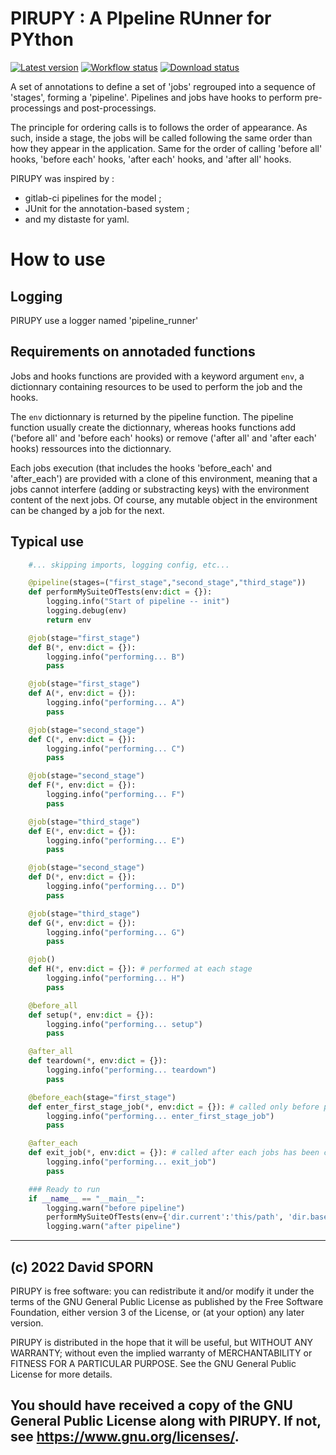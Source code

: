 # PIRUPY : A PIpeline RUnner for PYthon

[![Latest version](https://img.shields.io/github/v/release/sporniket/pirupy?include_prereleases)](https://github.com/sporniket/pirupy/releases)
[![Workflow status](https://img.shields.io/github/workflow/status/sporniket/pirupy/Python%20package)](https://github.com/sporniket/pirupy/actions/workflows/python-package.yml)
[![Download status](https://img.shields.io/pypi/dm/pirupy-by-sporniket)](https://pypi.org/project/pirupy-by-sporniket/)

A set of annotations to define a set of 'jobs' regrouped into a sequence of 'stages', forming a 'pipeline'. Pipelines
and jobs have hooks to perform pre-processings and post-processings.

The principle for ordering calls is to follows the order of appearance. As such, inside a stage, the jobs will be called
following the same order than how they appear in the application. Same for the order of calling 'before all' hooks,
'before each' hooks, 'after each' hooks, and 'after all' hooks.

PIRUPY was inspired by :

* gitlab-ci pipelines for the model ;
* JUnit for the annotation-based system ;
* and my distaste for yaml.

# How to use

## Logging

PIRUPY use a logger named 'pipeline_runner'

## Requirements on annotaded functions

Jobs and hooks functions are provided with a keyword argument `env`, a dictionnary containing resources to
be used to perform the job and the hooks.

The `env` dictionnary is returned by the pipeline function. The pipeline function usually create the
dictionnary, whereas hooks functions add ('before all' and 'before each' hooks) or remove ('after all' and 'after each'
hooks) ressources into the dictionnary.

Each jobs execution (that includes the hooks 'before_each' and 'after_each') are provided with a clone of this environment, meaning that a jobs cannot interfere (adding or substracting keys) with the environment content of the next jobs. Of course, any mutable object in the environment can be changed by a job for the next.

## Typical use

```python
    #... skipping imports, logging config, etc...

    @pipeline(stages=("first_stage","second_stage","third_stage"))
    def performMySuiteOfTests(env:dict = {}):
        logging.info("Start of pipeline -- init")
        logging.debug(env)
        return env

    @job(stage="first_stage")
    def B(*, env:dict = {}):
        logging.info("performing... B")
        pass

    @job(stage="first_stage")
    def A(*, env:dict = {}):
        logging.info("performing... A")
        pass

    @job(stage="second_stage")
    def C(*, env:dict = {}):
        logging.info("performing... C")
        pass

    @job(stage="second_stage")
    def F(*, env:dict = {}):
        logging.info("performing... F")
        pass

    @job(stage="third_stage")
    def E(*, env:dict = {}):
        logging.info("performing... E")
        pass

    @job(stage="second_stage")
    def D(*, env:dict = {}):
        logging.info("performing... D")
        pass

    @job(stage="third_stage")
    def G(*, env:dict = {}):
        logging.info("performing... G")
        pass

    @job()
    def H(*, env:dict = {}): # performed at each stage
        logging.info("performing... H")
        pass

    @before_all
    def setup(*, env:dict = {}):
        logging.info("performing... setup")
        pass

    @after_all
    def teardown(*, env:dict = {}):
        logging.info("performing... teardown")
        pass

    @before_each(stage="first_stage")
    def enter_first_stage_job(*, env:dict = {}): # called only before performing each job of a given stage
        logging.info("performing... enter_first_stage_job")
        pass

    @after_each
    def exit_job(*, env:dict = {}): # called after each jobs has been called during any stage.
        logging.info("performing... exit_job")
        pass

    ### Ready to run
    if __name__ == "__main__":
        logging.warn("before pipeline")
        performMySuiteOfTests(env={'dir.current':'this/path', 'dir.basedir':'that/path'})
        logging.warn("after pipeline")
```

---
(c) 2022 David SPORN
---
PIRUPY is free software: you can redistribute it and/or modify it under the terms of
the GNU General Public License as published by the Free Software Foundation, either
version 3 of the License, or (at your option) any later version.

PIRUPY is distributed in the hope that it will be useful, but WITHOUT ANY WARRANTY;
without even the implied warranty of MERCHANTABILITY or FITNESS FOR A PARTICULAR
PURPOSE. See the GNU General Public License for more details.

You should have received a copy of the GNU General Public License along with PIRUPY.
If not, see <https://www.gnu.org/licenses/>. 
---
